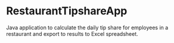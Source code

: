 # RestaurantTipshareApp
Java application to calculate the daily tip share for employees in a restaurant and export to results to Excel spreadsheet. 
